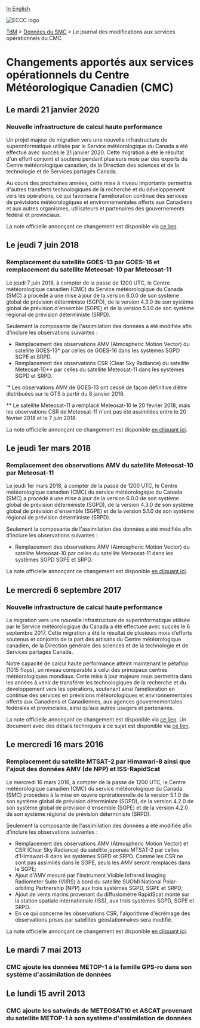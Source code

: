 [In English](changelog_multisystems_en.md)

![ECCC logo](../img_eccc-logo.png)

[TdM](../readme_fr.md) > [Données du SMC](readme_fr.md) > Le journal des modifications aux services opérationnels du CMC


# Changements apportés aux services opérationnels du Centre Météorologique Canadien (CMC)


## Le mardi 21 janvier 2020

### Nouvelle infrastructure de calcul haute performance

Un projet majeur de migration vers une nouvelle infrastructure de superinformatique utilisée par le Service météorologique du Canada a été effectué avec succès le 21 janvier 2020. Cette migration a été le résultat d'un effort conjoint et soutenu pendant plusieurs mois par des experts du Centre météorologique canadien, de la Direction des sciences et de la technologie et de Services partagés Canada.

Au cours des prochaines années, cette mise à niveau importante permettra d'autres transferts technologiques de la recherche et du développement vers les opérations, ce qui favorisera l'amélioration continue des services de prévisions météorologiques et environnementales offerts aux Canadiens et aux autres organismes, utilisateurs et partenaires des gouvernements fédéral et provinciaux.

La note officielle annonçant ce changement est disponible via [ce lien](https://dd.meteo.gc.ca/doc/genots/2020/01/17/NOCN03_CWAO_171911___36984).

## Le jeudi 7 juin 2018

### Remplacement du satellite GOES-13 par GOES-16 et remplacement du satellite Meteosat-10 par Meteosat-11

Le jeudi 7 juin 2018, à compter de la passe de 1200 UTC, le Centre météorologique canadien (CMC) du Service météorologique du Canada (SMC) a procédé à une mise à jour de la version 6.0.0 de son système global de prévision déterministe (SGPD), de la version 4.3.0 de son système global de prévision d'ensemble (SGPE) et de la version 5.1.0 de son système régional de prévision déterministe (SRPD).

Seulement la composante de l'assimilation des données a été modifiée afin d'inclure les observations suivantes :

* Remplacement des observations AMV (Atmospheric Motion Vector) du satellite GOES-13* par celles de GOES-16 dans les systèmes SGPD SGPE et SRPD.
* Remplacement des observations CSR (Clear Sky Radiance) du satellite Meteosat-10** par celles du satellite Meteosat-11 dans les systèmes SGPD et SRPD.

'* Les observations AMV de GOES-13 ont cessé de façon définitive d’être distribuées sur le GTS à partir du 8 janvier 2018.

** Le satellite Meteosat-11 a remplacé Meteosat-10 le 20 février 2018, mais les observations CSR de Meteosat-11 n'ont pas été assimilées entre le 20 février 2018 et le 7 juin 2018.

La note officielle annonçant ce changement est disponible [en cliquant ici](https://dd.meteo.gc.ca/doc/genots/2018/06/18/NOCN03_CWAO_181607___62703).

## Le jeudi 1er mars 2018

### Remplacement des observations AMV du satellite Meteosat-10 par Meteosat-11

Le jeudi 1er mars 2018, à compter de la passe de 1200 UTC, le Centre météorologique canadien (CMC) du service météorologique du Canada (SMC) a procédé à une mise à jour de la version 6.0.0 de son système global de prévision déterministe (SGPD), de la version 4.3.0 de son système global de prévision d'ensemble (SGPE) et de la version 5.1.0 de son système régional de prévision déterministe (SRPD).

Seulement la composante de l'assimilation des données a été modifiée afin d'inclure les observations suivantes :

* Remplacement des observations AMV (Atmospheric Motion Vector) du satellite Meteosat-10 par celles du satellite Meteosat-11 dans les systèmes SGPD SGPE et SRPD.

La note officielle annonçant ce changement est disponible [en cliquant ici](https://dd.meteo.gc.ca/doc/genots/2018/06/18/NOCN03_CWAO_181205___20058).

## Le mercredi 6 septembre 2017

### Nouvelle infrastructure de calcul haute performance

La migration vers une nouvelle infrastructure de superinformatique utilisée par le Service météorologique du Canada a été effectuée avec succès le 6 septembre 2017. Cette migration a été le résultat de plusieurs mois d’efforts soutenus et conjoints de la part des artisans du Centre météorologique canadien, de la Direction générale des sciences et de la technologie et de Services partagés Canada.

Notre capacité de calcul haute performance atteint maintenant le pétaflop (1015 flops), un niveau comparable à celui des principaux centres météorologiques mondiaux. Cette mise à jour majeure nous permettra dans les années à venir de transférer les technologiques de la recherche et du développement vers les opérations, soutenant ainsi l’amélioration en continue des services en prévisions météorologiques et environnementales offerts aux Canadiens et Canadiennes, aux agences gouvernementales fédérales et provinciales, ainsi qu’aux autres usagers et partenaires.

La note officielle annonçant ce changement est disponible via [ce lien](https://dd.meteo.gc.ca/doc/genots/2017/08/31/NOCN03_CWAO_312003___11256).
Un document avec des détails techniques à ce sujet est disponible via [ce lien](https://collaboration.cmc.ec.gc.ca/cmc/CMOI/product_guide/docs/tech_notes/HPC_Migration2017_tech_f.pdf).

## Le mercredi 16 mars 2016

### Remplacement du satellite MTSAT-2 par Himawari-8 ainsi que l'ajout des données AMV (de NPP) et ISS-RapidScat

Le mercredi 16 mars 2016, à compter de la passe de 1200 UTC, le Centre météorologique canadien (CMC) du service météorologique du Canada (SMC) procèdera à la mise en œuvre oprérationnelle de la version 5.1.0 de son système global de prévision déterministe (SGPD), de la version 4.2.0 de son système global de prévision d'ensemble (SGPE) et de la version 4.2.0 de son système régional de prévision déterministe (SRPD).

Seulement la composante de l'assimilation des données a été modifiée afin d'inclure les observations suivantes :

* Remplacement des observations AMV (Atmospheric Motion Vector) et CSR (Clear Sky Radiance) du satellite japonais MTSAT-2 par celles d'Himawari-8 dans les systèmes SGPD et SRPD. Comme les CSR ne sont pas assimilés dans le SGPE, seuls les AMV seront remplacés dans le SGPE;
* Ajout d'AMV mesuré par l'instrument Visible Infrared Imaging Radiometer Suite (VIIRS) à bord du satellite SUOMI National Polar-orbiting Partnership (NPP) aux trois systèmes SGPD, SGPE et SRPD;
* Ajout de vents marins provenant du diffusiomètre RapidScat monté sur la station spatiale internationale (ISS), aux trois systèmes SGPD, SGPE et SRPD.
* En ce qui concerne les observations CSR, l'algorithme d'écrémage des observations prises par satellites géostationnaires sera modifié.

La note officielle annonçant ce changement est disponible [en cliquant ici](https://dd.meteo.gc.ca/doc/genots/2016/03/15/NOCN03_CWAO_151730___00994).

## Le mardi 7 mai 2013

### CMC ajoute les données METOP-1 à la famille GPS-ro dans son système d'assimilation de données

## Le lundi 15 avril 2013

### CMC ajoute les satwinds de METEOSAT10 et ASCAT provenant du satellite METOP-1 à son système d'assimilation de données